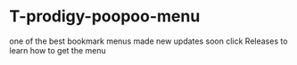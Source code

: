 # T-prodigy-poopoo-menu
one of the best bookmark menus made new updates soon
click Releases to learn how to get the menu
